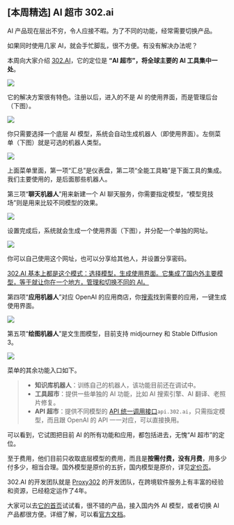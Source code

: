 ## [本周精选] AI 超市 302.ai

AI 产品现在层出不穷，令人应接不暇。为了不同的功能，经常需要切换产品。

如果同时使用几家 AI，就会手忙脚乱，很不方便。有没有解决办法呢？

本周向大家介绍 [302.AI](https://302.ai/)，它的定位是 **“AI 超市”，将全球主要的 AI 工具集中一处**。

![](https://cdn.beekka.com/blogimg/asset/202407/bg2024070801.webp)

它的解决方案很有特色。注册以后，进入的不是 AI 的使用界面，而是管理后台（下图）。

![](https://cdn.beekka.com/blogimg/asset/202407/bg2024070802.webp)

你只需要选择一个底层 AI 模型，系统会自动生成机器人（即使用界面）。左侧菜单（下图）就是可选的机器人类型。

![](https://cdn.beekka.com/blogimg/asset/202407/bg2024070803.webp)

上面菜单里面，第一项“汇总”是仪表盘，第二项“全能工具箱”是下面工具的集成。我们主要使用的，是后面那些机器人。

第三项“**聊天机器人**”用来新建一个 AI 聊天服务，你需要指定模型，“模型竞技场”则是用来比较不同模型的效果。

![](https://cdn.beekka.com/blogimg/asset/202407/bg2024070804.webp)

设置完成后，系统就会生成一个使用界面（下图），并分配一个单独的网址。

![](https://cdn.beekka.com/blogimg/asset/202407/bg2024070806.webp)

你可以自己使用这个网址，也可以分享给其他人，并设置分享密码。

<u>[302.AI](https://302.ai/) 基本上都是这个模式：选择模型，生成使用界面。它集成了国内外主要模型，等于就让你在一个地方，管理和切换不同的 AI。</u>

第四项“**应用机器人**”对应 OpenAI 的应用商店，你[搜索](https://gpts.302.ai/)找到需要的应用，一键生成使用界面。

![](https://cdn.beekka.com/blogimg/asset/202407/bg2024070808.webp)

第五项“**绘图机器人**”是文生图模型，目前支持 midjourney 和 Stable Diffusion 3。

![](https://cdn.beekka.com/blogimg/asset/202407/bg2024070807.webp)

菜单的其余功能入口如下。

> - **知识库机器人**：训练自己的机器人，该功能目前还在调试中。
> - **工具超市**：提供一些单独的 AI 功能，比如 AI 搜索引擎、AI 翻译、老照片修复。
> - **API 超市**：提供不同模型的 [API 统一调用接口](https://apifox.com/apidoc/project-4012774)`api.302.ai`，只需指定模型，而且跟 OpenAI 的 API 一一对应，可以直接换用。

可以看到，它试图把目前 AI 的所有功能和应用，都包括进去，无愧“AI 超市”的定位。

至于费用，他们目前只收取底层模型的费用，而且是**按需付费，没有月费**，用多少付多少，相当合理。国外模型是原价的五折，国内模型是原价，详见[定价页](https://302.ai/pricing_robot/)。

302.AI 的开发团队就是 [Proxy302](https://www.proxy302.com/) 的开发团队，在跨境软件服务上有丰富的经验和资源，已经稳定运作了4年。

大家可以去[它的首页](https://302.ai/)试试看，很不错的产品，接入国内外 AI 模型，或者切换 AI 产品都很方便。详细了解，可以看[官方文档](https://help.302.ai/docs/302-AI-wu-fen-zhong-shang-shou-jiao-cheng)。
